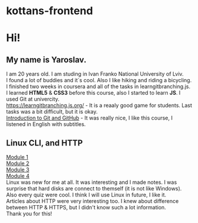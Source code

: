 # kottans-frontend
# Hi! 
## My name is Yaroslav. 
I am 20 years old. I am studing in Ivan Franko National University of Lviv.\
I found a lot of buddies and it`s cool. Also I like hiking and riding a bicycling.\
I finished two weeks in coursera and all of the tasks in  learngitbranching.js.\
I learned **HTML5** & **CSS3** before this course, also I started to learn **JS**. I used Git at univercity.\
https://learngitbranching.js.org/ - It is a reaaly good game for students. Last tasks was a bit difficult, but it is okay.\
[Introduction to Git and GitHub](https://www.coursera.org/learn/introduction-git-github) - It was really nice, I like this course, I listened in English with subtitles.

## Linux CLI, and HTTP
[Module 1](https://github.com/YaroslavYarynych/kottans-frontend/blob/main/task_linux_cli/Quiz_1.jpg)\
[Module 2](https://github.com/YaroslavYarynych/kottans-frontend/blob/main/task_linux_cli/Quiz_2.jpg)\
[Module 3](https://github.com/YaroslavYarynych/kottans-frontend/blob/main/task_linux_cli/Quiz_3.jpg)\
[Module 4](https://github.com/YaroslavYarynych/kottans-frontend/blob/main/task_linux_cli/Quiz_4.jpg)\
Linux was new for me at all. It was interesting and I made notes. I was  surprise that hard disks are connect to themself (it is not like Windows). \
Also every quiz were cool. I think I will use Linux in future, I like it.\
Articles about HTTP were very interesting too. I knew about difference between HTTP & HTTPS, but I didn't know such a lot information.\
Thank you for this!
